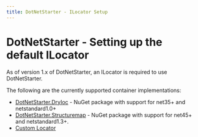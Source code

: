 ```yaml
---
title: DotNetStarter - ILocator Setup
---
```

# DotNetStarter - Setting up the default ILocator

As of version 1.x of DotNetStarter, an ILocator is required to use DotNetStarter.

The following are the currently supported container implementations:

* [DotNetStarter.DryIoc](http://www.nuget.org/packages/DotNetStarter.DryIoc/) - NuGet package with support for net35+ and netstandard1.0+
* [DotNetStarter.Structuremap](http://www.nuget.org/packages/DotNetStarter.StructureMap/) - NuGet package with support for net45+ and netstandard1.3+.
* [Custom Locator](https://bmcdavid.github.io/DotNetStarter/custom-locator.html)